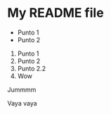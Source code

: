 # My README file

- Punto 1
- Punto 2

1) Punto 1
1) Punto 2
1) Punto 2.2
1) Wow

Jummmm

Vaya vaya
